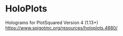 # HoloPlots
Holograms for PlotSquared Version 4 (1.13+)
https://www.spigotmc.org/resources/holoplots.4880/
